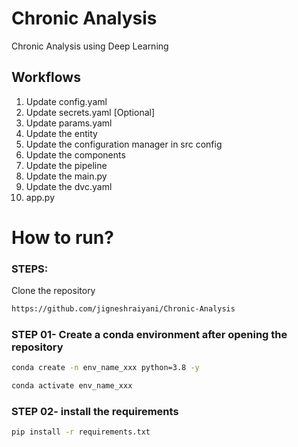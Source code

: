 # Chronic Analysis
Chronic Analysis using Deep Learning


## Workflows

1. Update config.yaml
2. Update secrets.yaml [Optional]
3. Update params.yaml
4. Update the entity
5. Update the configuration manager in src config
6. Update the components
7. Update the pipeline 
8. Update the main.py
9. Update the dvc.yaml
10. app.py


# How to run?
### STEPS:

Clone the repository

```bash
https://github.com/jigneshraiyani/Chronic-Analysis

```
### STEP 01- Create a conda environment after opening the repository

```bash
conda create -n env_name_xxx python=3.8 -y
```

```bash
conda activate env_name_xxx
```


### STEP 02- install the requirements
```bash
pip install -r requirements.txt
```
